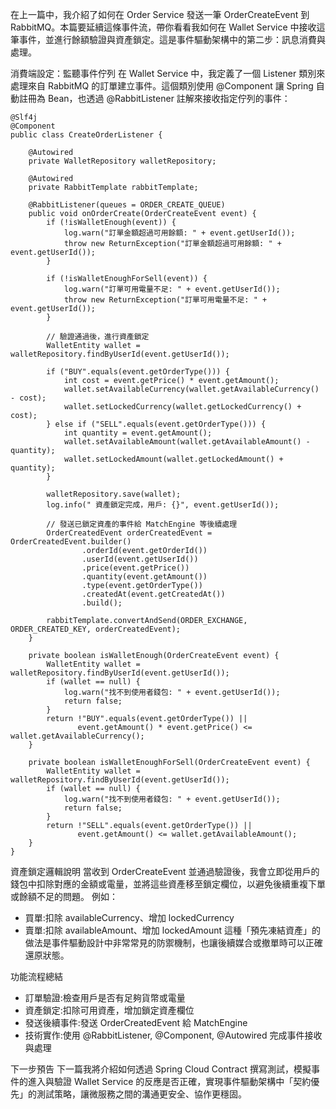 在上一篇中，我介紹了如何在 Order Service 發送一筆 OrderCreateEvent 到 RabbitMQ。本篇要延續這條事件流，帶你看看我如何在 Wallet Service 中接收這筆事件，並進行餘額驗證與資產鎖定。這是事件驅動架構中的第二步：訊息消費與處理。
 
消費端設定：監聽事件佇列
在 Wallet Service 中，我定義了一個 Listener 類別來處理來自 RabbitMQ 的訂單建立事件。這個類別使用 @Component 讓 Spring 自動註冊為 Bean，也透過 @RabbitListener 註解來接收指定佇列的事件：
```
@Slf4j
@Component
public class CreateOrderListener {

    @Autowired
    private WalletRepository walletRepository;

    @Autowired
    private RabbitTemplate rabbitTemplate;

    @RabbitListener(queues = ORDER_CREATE_QUEUE)
    public void onOrderCreate(OrderCreateEvent event) {
        if (!isWalletEnough(event)) {
            log.warn("訂單金額超過可用餘額: " + event.getUserId());
            throw new ReturnException("訂單金額超過可用餘額: " + event.getUserId());
        }

        if (!isWalletEnoughForSell(event)) {
            log.warn("訂單可用電量不足: " + event.getUserId());
            throw new ReturnException("訂單可用電量不足: " + event.getUserId());
        }

        // 驗證通過後，進行資產鎖定
        WalletEntity wallet = walletRepository.findByUserId(event.getUserId());

        if ("BUY".equals(event.getOrderType())) {
            int cost = event.getPrice() * event.getAmount();
            wallet.setAvailableCurrency(wallet.getAvailableCurrency() - cost);
            wallet.setLockedCurrency(wallet.getLockedCurrency() + cost);
        } else if ("SELL".equals(event.getOrderType())) {
            int quantity = event.getAmount();
            wallet.setAvailableAmount(wallet.getAvailableAmount() - quantity);
            wallet.setLockedAmount(wallet.getLockedAmount() + quantity);
        }

        walletRepository.save(wallet);
        log.info(" 資產鎖定完成，用戶: {}", event.getUserId());

        // 發送已鎖定資產的事件給 MatchEngine 等後續處理
        OrderCreatedEvent orderCreatedEvent = OrderCreatedEvent.builder()
                .orderId(event.getOrderId())
                .userId(event.getUserId())
                .price(event.getPrice())
                .quantity(event.getAmount())
                .type(event.getOrderType())
                .createdAt(event.getCreatedAt())
                .build();

        rabbitTemplate.convertAndSend(ORDER_EXCHANGE, ORDER_CREATED_KEY, orderCreatedEvent);
    }

    private boolean isWalletEnough(OrderCreateEvent event) {
        WalletEntity wallet = walletRepository.findByUserId(event.getUserId());
        if (wallet == null) {
            log.warn("找不到使用者錢包: " + event.getUserId());
            return false;
        }
        return !"BUY".equals(event.getOrderType()) ||
               event.getAmount() * event.getPrice() <= wallet.getAvailableCurrency();
    }

    private boolean isWalletEnoughForSell(OrderCreateEvent event) {
        WalletEntity wallet = walletRepository.findByUserId(event.getUserId());
        if (wallet == null) {
            log.warn("找不到使用者錢包: " + event.getUserId());
            return false;
        }
        return !"SELL".equals(event.getOrderType()) ||
               event.getAmount() <= wallet.getAvailableAmount();
    }
}
```
 
資產鎖定邏輯說明
當收到 OrderCreateEvent 並通過驗證後，我會立即從用戶的錢包中扣除對應的金額或電量，並將這些資產移至鎖定欄位，以避免後續重複下單或餘額不足的問題。
例如：
- 買單:扣除 availableCurrency、增加 lockedCurrency
- 賣單:扣除 availableAmount、增加 lockedAmount
這種「預先凍結資產」的做法是事件驅動設計中非常常見的防禦機制，也讓後續媒合或撤單時可以正確還原狀態。
 
功能流程總結

- 訂單驗證:檢查用戶是否有足夠貨幣或電量
- 資產鎖定:扣除可用資產，增加鎖定資產欄位
- 發送後續事件:發送 OrderCreatedEvent 給 MatchEngine
- 技術實作:使用 @RabbitListener, @Component, @Autowired 完成事件接收與處理
 
下一步預告
下一篇我將介紹如何透過 Spring Cloud Contract 撰寫測試，模擬事件的進入與驗證 Wallet Service 的反應是否正確，實現事件驅動架構中「契約優先」的測試策略，讓微服務之間的溝通更安全、協作更穩固。

